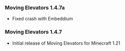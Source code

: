 ### Moving Elevators 1.4.7a
- Fixed crash with Embeddium

### Moving Elevators 1.4.7
- Initial release of Moving Elevators for Minecraft 1.21
